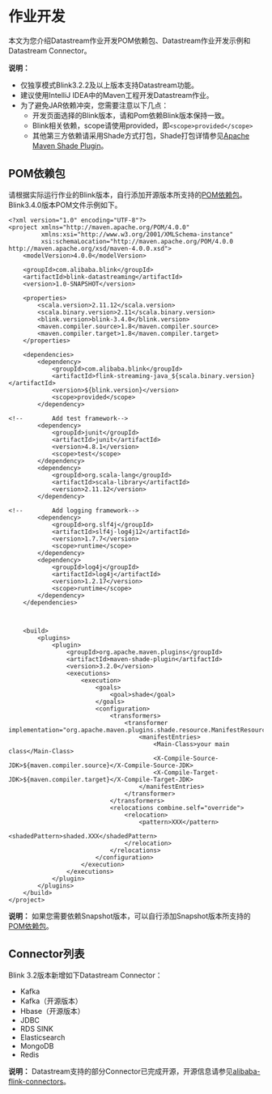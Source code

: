 # 作业开发

本文为您介绍Datastream作业开发POM依赖包、Datastream作业开发示例和Datastream Connector。

**说明：**

-   仅独享模式Blink3.2.2及以上版本支持Datastream功能。
-   建议使用IntelliJ IDEA中的Maven工程开发Datastream作业。
-   为了避免JAR依赖冲突，您需要注意以下几点：
    -   开发页面选择的Blink版本，请和Pom依赖Blink版本保持一致。
    -   Blink相关依赖，scope请使用provided，即`<scope>provided</scope>`
    -   其他第三方依赖请采用Shade方式打包，Shade打包详情参见[Apache Maven Shade Plugin](https://maven.apache.org/plugins/maven-shade-plugin/index.html)。

## POM依赖包

请根据实际运行作业的Blink版本，自行添加开源版本所支持的[POM依赖包](https://search.maven.org/search?q=com.alibaba.blink)。Blink3.4.0版本POM文件示例如下。

```
<?xml version="1.0" encoding="UTF-8"?>
<project xmlns="http://maven.apache.org/POM/4.0.0"
         xmlns:xsi="http://www.w3.org/2001/XMLSchema-instance"
         xsi:schemaLocation="http://maven.apache.org/POM/4.0.0 http://maven.apache.org/xsd/maven-4.0.0.xsd">
    <modelVersion>4.0.0</modelVersion>

    <groupId>com.alibaba.blink</groupId>
    <artifactId>blink-datastreaming</artifactId>
    <version>1.0-SNAPSHOT</version>

    <properties>
        <scala.version>2.11.12</scala.version>
        <scala.binary.version>2.11</scala.binary.version>
        <blink.version>blink-3.4.0</blink.version>
        <maven.compiler.source>1.8</maven.compiler.source>
        <maven.compiler.target>1.8</maven.compiler.target>
    </properties>

    <dependencies>
        <dependency>
            <groupId>com.alibaba.blink</groupId>
            <artifactId>flink-streaming-java_${scala.binary.version}</artifactId>
            <version>${blink.version}</version>
            <scope>provided</scope>
        </dependency>

<!--        Add test framework-->
        <dependency>
            <groupId>junit</groupId>
            <artifactId>junit</artifactId>
            <version>4.8.1</version>
            <scope>test</scope>
        </dependency>
        <dependency>
            <groupId>org.scala-lang</groupId>
            <artifactId>scala-library</artifactId>
            <version>2.11.12</version>
        </dependency>

<!--        Add logging framework-->
        <dependency>
            <groupId>org.slf4j</groupId>
            <artifactId>slf4j-log4j12</artifactId>
            <version>1.7.7</version>
            <scope>runtime</scope>
        </dependency>
        <dependency>
            <groupId>log4j</groupId>
            <artifactId>log4j</artifactId>
            <version>1.2.17</version>
            <scope>runtime</scope>
        </dependency>
    </dependencies>



    <build>
        <plugins>
            <plugin>
                <groupId>org.apache.maven.plugins</groupId>
                <artifactId>maven-shade-plugin</artifactId>
                <version>3.2.0</version>
                <executions>
                    <execution>
                        <goals>
                            <goal>shade</goal>
                        </goals>
                        <configuration>
                            <transformers>
                                <transformer implementation="org.apache.maven.plugins.shade.resource.ManifestResourceTransformer">
                                    <manifestEntries>
                                        <Main-Class>your main class</Main-Class>
                                        <X-Compile-Source-JDK>${maven.compiler.source}</X-Compile-Source-JDK>
                                        <X-Compile-Target-JDK>${maven.compiler.target}</X-Compile-Target-JDK>
                                    </manifestEntries>
                                </transformer>
                            </transformers>
                            <relocations combine.self="override">
                                <relocation>
                                    <pattern>XXX</pattern>
                                    <shadedPattern>shaded.XXX</shadedPattern>
                                </relocation>
                            </relocations>
                        </configuration>
                    </execution>
                </executions>
            </plugin>
        </plugins>
    </build>
</project>
```

**说明：** 如果您需要依赖Snapshot版本，可以自行添加Snapshot版本所支持的[POM依赖包](https://oss.sonatype.org/content/repositories/snapshots/com/alibaba/blink/flink-core/)。

## Connector列表

Blink 3.2版本新增如下Datastream Connector：

-   Kafka
-   Kafka（开源版本）
-   Hbase（开源版本）
-   JDBC
-   RDS SINK
-   Elasticsearch
-   MongoDB
-   Redis

**说明：** Datastream支持的部分Connector已完成开源，开源信息请参见[alibaba-flink-connectors](https://github.com/alibaba/alibaba-flink-connectors)。

